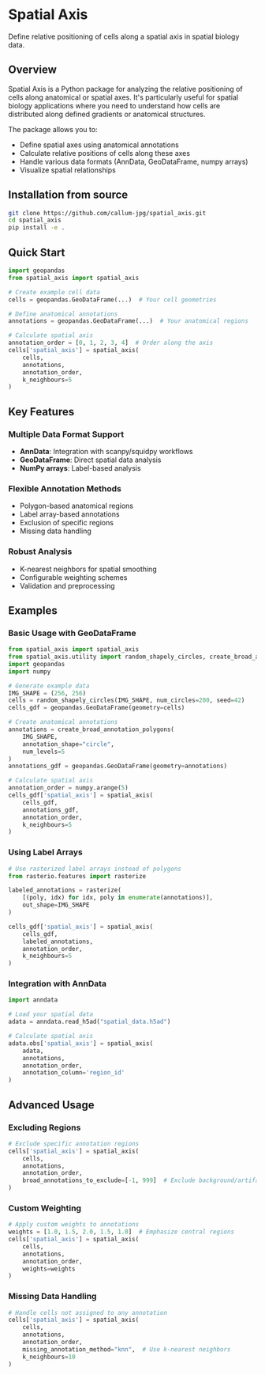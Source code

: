 # Spatial Axis

Define relative positioning of cells along a spatial axis in spatial biology data.

## Overview

Spatial Axis is a Python package for analyzing the relative positioning of cells along anatomical or spatial axes. It's particularly useful for spatial biology applications where you need to understand how cells are distributed along defined gradients or anatomical structures.

The package allows you to:
- Define spatial axes using anatomical annotations
- Calculate relative positions of cells along these axes
- Handle various data formats (AnnData, GeoDataFrame, numpy arrays)
- Visualize spatial relationships

## Installation from source
```bash
git clone https://github.com/callum-jpg/spatial_axis.git
cd spatial_axis
pip install -e .
```

## Quick Start

```python
import geopandas
from spatial_axis import spatial_axis

# Create example cell data
cells = geopandas.GeoDataFrame(...)  # Your cell geometries

# Define anatomical annotations
annotations = geopandas.GeoDataFrame(...)  # Your anatomical regions

# Calculate spatial axis
annotation_order = [0, 1, 2, 3, 4]  # Order along the axis
cells['spatial_axis'] = spatial_axis(
    cells, 
    annotations, 
    annotation_order, 
    k_neighbours=5
)
```

## Key Features

### Multiple Data Format Support
- **AnnData**: Integration with scanpy/squidpy workflows
- **GeoDataFrame**: Direct spatial data analysis
- **NumPy arrays**: Label-based analysis

### Flexible Annotation Methods
- Polygon-based anatomical regions
- Label array-based annotations
- Exclusion of specific regions
- Missing data handling

### Robust Analysis
- K-nearest neighbors for spatial smoothing
- Configurable weighting schemes
- Validation and preprocessing

## Examples

### Basic Usage with GeoDataFrame

```python
from spatial_axis import spatial_axis
from spatial_axis.utility import random_shapely_circles, create_broad_annotation_polygons
import geopandas
import numpy

# Generate example data
IMG_SHAPE = (256, 256)
cells = random_shapely_circles(IMG_SHAPE, num_circles=200, seed=42)
cells_gdf = geopandas.GeoDataFrame(geometry=cells)

# Create anatomical annotations
annotations = create_broad_annotation_polygons(
    IMG_SHAPE, 
    annotation_shape="circle", 
    num_levels=5
)
annotations_gdf = geopandas.GeoDataFrame(geometry=annotations)

# Calculate spatial axis
annotation_order = numpy.arange(5)
cells_gdf['spatial_axis'] = spatial_axis(
    cells_gdf, 
    annotations_gdf, 
    annotation_order, 
    k_neighbours=5
)
```

### Using Label Arrays

```python
# Use rasterized label arrays instead of polygons
from rasterio.features import rasterize

labeled_annotations = rasterize(
    [(poly, idx) for idx, poly in enumerate(annotations)],
    out_shape=IMG_SHAPE
)

cells_gdf['spatial_axis'] = spatial_axis(
    cells_gdf,
    labeled_annotations,
    annotation_order,
    k_neighbours=5
)
```

### Integration with AnnData

```python
import anndata

# Load your spatial data
adata = anndata.read_h5ad("spatial_data.h5ad")

# Calculate spatial axis
adata.obs['spatial_axis'] = spatial_axis(
    adata,
    annotations,
    annotation_order,
    annotation_column='region_id'
)
```

## Advanced Usage

### Excluding Regions

```python
# Exclude specific annotation regions
cells['spatial_axis'] = spatial_axis(
    cells,
    annotations,
    annotation_order,
    broad_annotations_to_exclude=[-1, 999]  # Exclude background/artifact regions
)
```

### Custom Weighting

```python
# Apply custom weights to annotations
weights = [1.0, 1.5, 2.0, 1.5, 1.0]  # Emphasize central regions
cells['spatial_axis'] = spatial_axis(
    cells,
    annotations,
    annotation_order,
    weights=weights
)
```

### Missing Data Handling

```python
# Handle cells not assigned to any annotation
cells['spatial_axis'] = spatial_axis(
    cells,
    annotations,
    annotation_order,
    missing_annotation_method="knn",  # Use k-nearest neighbors
    k_neighbours=10
)
```